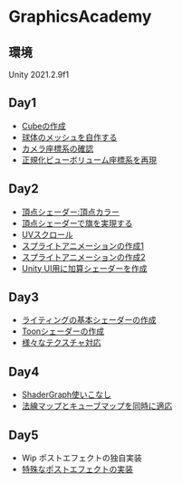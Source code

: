 # GraphicsAcademy

## 環境

Unity 2021.2.9f1

## Day1

* [Cubeの作成](https://github.com/NaokiSakuma/GraphicsAcademy/tree/main/Bultin/Assets/Day1/Practice1)
* [球体のメッシュを自作する](https://github.com/NaokiSakuma/GraphicsAcademy/tree/main/Bultin/Assets/Day1/Practice2)
* [カメラ座標系の確認](https://github.com/NaokiSakuma/GraphicsAcademy/tree/main/Bultin/Assets/Day1/Practice3)
* [正規化ビューボリューム座標系を再現](https://github.com/NaokiSakuma/GraphicsAcademy/tree/main/Bultin/Assets/Day1/Practice4)


## Day2

* [頂点シェーダー:頂点カラー](https://github.com/NaokiSakuma/GraphicsAcademy/tree/main/Bultin/Assets/Day2/Practice1)
* [頂点シェーダーで旗を実現する](https://github.com/NaokiSakuma/GraphicsAcademy/tree/main/Bultin/Assets/Day2/Practice2)
* [UVスクロール](https://github.com/NaokiSakuma/GraphicsAcademy/tree/main/Bultin/Assets/Day2/Practice3)
* [スプライトアニメーションの作成1](https://github.com/NaokiSakuma/GraphicsAcademy/tree/main/Bultin/Assets/Day2/Practice4)
* [スプライトアニメーションの作成2](https://github.com/NaokiSakuma/GraphicsAcademy/tree/main/Bultin/Assets/Day2/Practice5)
* [Unity UI用に加算シェーダーを作成](https://github.com/NaokiSakuma/GraphicsAcademy/tree/main/Bultin/Assets/Day2/Practice6)

## Day3

* [ライティングの基本シェーダーの作成](https://github.com/NaokiSakuma/GraphicsAcademy/tree/main/Bultin/Assets/Day3/Practice1)
* [Toonシェーダーの作成](https://github.com/NaokiSakuma/GraphicsAcademy/tree/main/Bultin/Assets/Day3/Practice2)
* [様々なテクスチャ対応](https://github.com/NaokiSakuma/GraphicsAcademy/tree/main/Bultin/Assets/Day3/Practice3)

## Day4

* [ShaderGraph使いこなし](https://github.com/NaokiSakuma/GraphicsAcademy/tree/main/URP/Assets/Day4/Practice1)
* [法線マップとキューブマップを同時に適応](https://github.com/NaokiSakuma/GraphicsAcademy/tree/main/Bultin/Assets/Day4/Practice2)

## Day5

* Wip ポストエフェクトの独自実装
* [特殊なポストエフェクトの実装](https://github.com/NaokiSakuma/GraphicsAcademy/tree/main/URP/Assets/Day5/Practice2)